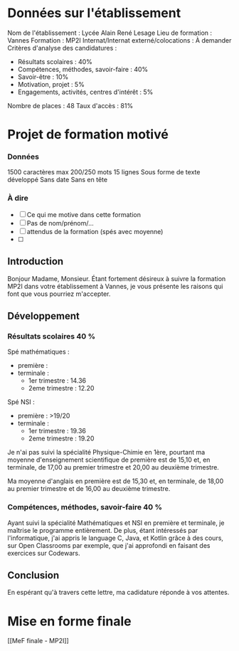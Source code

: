 # Données sur l'établissement
Nom de l'établissement : Lycée Alain René Lesage
Lieu de formation : Vannes
Formation : MP2I
Internat/Internat externé/colocations : À demander
Critères d'analyse des candidatures :
- Résultats scolaires : 40%
- Compétences, méthodes, savoir-faire : 40%
- Savoir-être : 10%
- Motivation, projet : 5%
- Engagements, activités, centres d'intérêt : 5%

Nombre de places : 48
Taux d'accès : 81%

# Projet de formation motivé
### Données
1500 caractères max
200/250 mots
15 lignes
Sous forme de texte développé
Sans date
Sans en tête
### À dire
- [ ] Ce qui me motive dans cette formation
- [ ] Pas de nom/prénom/... 
- [ ] attendus de la formation (spés avec moyenne)
- [ ] 
## Introduction
Bonjour Madame, Monsieur. Étant fortement désireux à suivre la formation MP2I dans votre établissement à Vannes, je vous présente les raisons qui font que vous pourriez m'accepter.
## Développement
### Résultats scolaires 40 %
Spé mathématiques :
- première : 
- terminale :
	- 1er trimestre : 14.36
	- 2eme trimestre : 12.20

Spé NSI :
- première : >19/20
- terminale :
	- 1er trimestre : 19.36
	- 2eme trimestre : 19.20

Je n'ai pas suivi la spécialité Physique-Chimie en 1ère, pourtant ma moyenne d'enseignement scientifique de première est de 15,10 et, en terminale, de 17,00 au premier trimestre et 20,00 au deuxième trimestre.

Ma moyenne d'anglais en première est de 15,30 et, en terminale, de 18,00 au premier trimestre et de 16,00 au deuxième trimestre.
### Compétences, méthodes, savoir-faire 40 %
Ayant suivi la spécialité Mathématiques et NSI en première et terminale, je maîtrise le programme entièrement. De plus, étant intéressés par l'informatique, j'ai appris le language C, Java, et Kotlin grâce à des cours, sur Open Classrooms par exemple, que j'ai approfondi en faisant des exercices sur Codewars.
## Conclusion
En espérant qu'à travers cette lettre, ma cadidature réponde à vos attentes.
# Mise en forme finale
[[MeF finale - MP2I]]